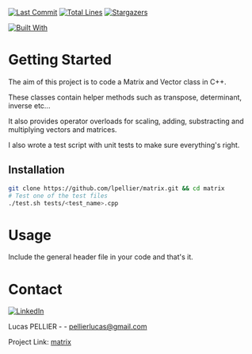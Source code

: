 [![Last Commit][last-commit]][project-url]
[![Total Lines][total-lines]][project-url]
[![Stargazers][stars-shield]][stars-url]

[![Built With][built-with-C++]][project-url]

# Getting Started
The aim of this project is to code a Matrix and Vector class in C++. 

These classes contain helper methods such as transpose, determinant, inverse etc... 

It also provides operator overloads for scaling, adding, substracting and multiplying vectors and matrices.

I also wrote a test script with unit tests to make sure everything's right.

## Installation
```bash
git clone https://github.com/lpellier/matrix.git && cd matrix
# Test one of the test files
./test.sh tests/<test_name>.cpp
```

# Usage

Include the general header file in your code and that's it.

# Contact

[![LinkedIn][linkedin-shield]][linkedin-url]

Lucas PELLIER - - pellierlucas@gmail.com

Project Link: [matrix](https://github.com/lpellier/matrix)

[built-with-C++]: https://img.shields.io/badge/built%20with-C++-green

[project-url]: https://github.com/lpellier/matrix

[total-lines]: https://img.shields.io/tokei/lines/github/lpellier/matrix
[last-commit]: https://img.shields.io/github/last-commit/lpellier/matrix?style=flat

[stars-shield]: https://img.shields.io/github/stars/lpellier/matrix.svg?style=flat
[stars-url]: https://github.com/lpellier/matrix/stargazers
[linkedin-shield]: https://img.shields.io/badge/-LinkedIn-black.svg?flat&logo=linkedin&colorB=555
[linkedin-url]: https://linkedin.com/in/linkedin_username
[product-screenshot]: images/screenshot.png
[React.js]: https://img.shields.io/badge/React-20232A?style=for-the-badge&logo=react&logoColor=61DAFB
[React-url]: https://reactjs.org/ 